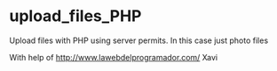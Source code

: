 # upload_files_PHP
Upload files with PHP using server permits. In this case just photo files

With help of http://www.lawebdelprogramador.com/  Xavi
